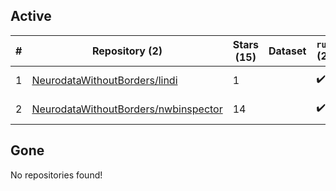 ## Active
| # | Repository (2) | Stars (15) | Dataset | `run` (2) | `containers-run` | Last Modified |
| --- | --- | --- | --- | --- | --- | --- |
| 1 | [NeurodataWithoutBorders/lindi](https://github.com/NeurodataWithoutBorders/lindi) | 1 |  | :heavy_check_mark: |  | 2024-06-26 22:33:16+00:00 |
| 2 | [NeurodataWithoutBorders/nwbinspector](https://github.com/NeurodataWithoutBorders/nwbinspector) | 14 |  | :heavy_check_mark: |  | 2024-06-19 18:27:23+00:00 |

## Gone
No repositories found!
